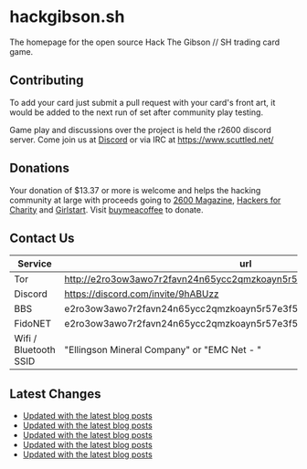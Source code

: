 # hackgibson.sh
The homepage for the open source Hack The Gibson // SH trading card game.


## Contributing

To add your card just submit a pull request with your card's front art, it would be added to the next run of set after community play testing.

Game play and discussions over the project is held the r2600 discord server. Come join us at [Discord](https://discord.com/invite/9hABUzz) or via IRC at https://www.scuttled.net/


## Donations

Your donation of $13.37 or more is welcome and helps the hacking community at large with proceeds going to [2600 Magazine](https://2600.com/), [Hackers for Charity](https://hackersforcharity.org) and [Girlstart](https://girlstart.org).  Visit [buymeacoffee](https://www.buymeacoffee.com/hackgibson.sh) to donate.


## Contact Us

Service | url
-|-
Tor | http://e2ro3ow3awo7r2favn24n65ycc2qmzkoayn5r57e3f56nvjwdcgg32ad.onion
Discord | https://discord.com/invite/9hABUzz
BBS | e2ro3ow3awo7r2favn24n65ycc2qmzkoayn5r57e3f56nvjwdcgg32ad.onion:23
FidoNET | e2ro3ow3awo7r2favn24n65ycc2qmzkoayn5r57e3f56nvjwdcgg32ad.onion:24554
Wifi / Bluetooth SSID | "Ellingson Mineral Company" or "EMC Net - <fidonet address>"

## Latest Changes
<!-- BLOG-POST-LIST:START -->
- [Updated with the latest blog posts](https://github.com/DFW2600/hackgibson.sh/commit/15cceb9dcea86c4b6540ef3ed1326b1c81500281)
- [Updated with the latest blog posts](https://github.com/DFW2600/hackgibson.sh/commit/67ff2a028afd5756126e1fbebc725e0cef8df2d6)
- [Updated with the latest blog posts](https://github.com/DFW2600/hackgibson.sh/commit/ede3d60161b680b618ce98b9ad9df6ca77b558e8)
- [Updated with the latest blog posts](https://github.com/DFW2600/hackgibson.sh/commit/2c8732acf17bc20e69c4d335eee2d9952b4dadd9)
- [Updated with the latest blog posts](https://github.com/DFW2600/hackgibson.sh/commit/878aa9abe256c54920a6cc0fb4fc0d392ac52bf3)
<!-- BLOG-POST-LIST:END -->
